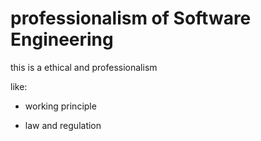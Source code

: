 # professionalism of Software Engineering

this is a ethical and professionalism

like:

- working principle

- law and regulation
